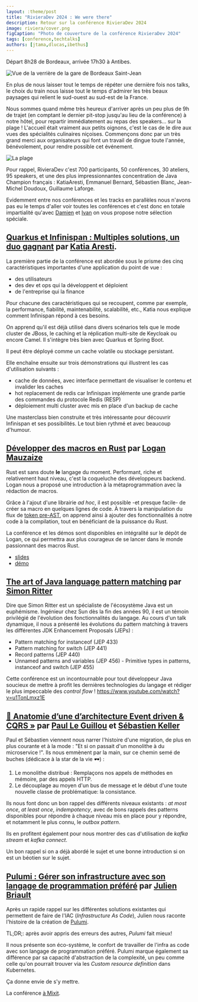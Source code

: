 ```yaml
---
layout: :theme/post
title: "RivieraDev 2024 : We were there"
description: Retour sur la conférence RivieraDev 2024
image: riviera/cover.png
figCaption: "Photo de couverture de la conférence RivieraDev 2024"
tags: [conference,techtalks]
authors: [jtama,dlucas,ibethus]
---
```


Départ 8h28 de Bordeaux, arrivée 17h30 à Antibes.


![Vue de la verrière de la gare de Bordeaux Saint-Jean]({site.url('/static/assets/images/riviera/train.jpg')})


En plus de nous laisser tout le temps de répéter une dernière fois nos talks, le choix du train nous laisse tout le temps d'admirer les très beaux paysages qui relient le sud-ouest au sud-est de la France.

Nous sommes quand même très heureux d'arriver après un peu plus de 9h de trajet (en comptant le dernier pit-stop jusqu'au lieu de la conférence) à notre hôtel, pour repartir immédiatement au repas des speakers… sur la plage ! L'accueil était vraiment aux petits oignons, c'est le cas de le dire aux vues des spécialités culinaires niçoises. Commençons donc par un très grand merci aux organisateurs qui font un travail de dingue toute l'année, bénévolement, pour rendre possible cet événement.

![La plage]({site.url('/static/assets/images/riviera/beach.jpg')})

Pour rappel, RivieraDev c'est 700 participants, 50 conférences, 30 ateliers, 95 speakers, et une des plus impressionnantes concentration de Java Champion français : KatiaAresti, Emmanuel Bernard, Sébastien Blanc, Jean-Michel Doudoux, Guillaume Laforge.

Evidemment entre nos conférences et les tracks en parallèles nous n'avons pas eu le temps d'aller voir toutes les conférences et c'est donc en totale impartialité qu'avec [Damien](https://www.linkedin.com/in/damien-lucas/) et [Ivan](https://www.linkedin.com/in/ivan-b%C3%A9thus-570067b2/) on vous propose notre sélection spéciale.


## [Quarkus et Infinispan : Multiples solutions, un duo gagnant](https://rivieradev.fr/session/211) par [Katia Aresti](https://www.linkedin.com/in/karesti/).

La première partie de la conférence est abordée sous le prisme des cinq caractéristiques importantes d'une application du point de vue :


- des utilisateurs
- des dev et ops qui la développent et déploient
- de l'entreprise qui la finance

Pour chacune des caractéristiques qui se recoupent, comme par exemple, la performance, fiabilité, maintenabilité, scalabilité, etc., Katia nous explique comment Infinispan répond à ces besoins.

On apprend qu'il est déjà utilisé dans divers scénarios tels que le mode cluster de JBoss, le caching et la réplication multi-site de Keycloak ou encore Camel. Il s'intègre très bien avec Quarkus et Spring Boot.

Il peut être déployé comme un cache volatile ou stockage persistant.

Elle enchaîne ensuite sur trois démonstrations qui illustrent les cas d'utilisation suivants :

- cache de données, avec interface permettant de visualiser le contenu et invalider les caches
- hot replacement de redis car Infinispan implémente une grande partie des commandes du protocole Redis (RESP)
- déploiement multi cluster avec mis en place d'un backup de cache

Une masterclass bien construite et très intéressante pour découvrir Infinispan et ses possibilités. Le tout bien rythmé et avec beaucoup d'humour.

## [Développer des macros en Rust](https://rivieradev.fr/session/267) par [Logan Mauzaize](https://www.linkedin.com/in/loganmauzaize/)
Rust est sans doute **le** langage du moment. Performant, riche et relativement haut niveau, c'est la coqueluche des développeurs backend. Logan nous a proposé une introduction à la métaprogrammation avec la rédaction de macros.

Grâce à l'ajout d'une librairie _ad hoc_, il est possible -et presque facile- de créer sa macro en quelques lignes de code. À travers la manipulation du flux de [token pre-AST](https://doc.rust-lang.org/beta/nightly-rustc/rustc_ast/tokenstream/index.html), on apprend ainsi à ajouter des fonctionnalités à notre code à la compilation, tout en bénéficiant de la puissance du Rust.

La conférence et les démos sont disponibles en intégralité sur le dépôt de Logan, ce qui permettra aux plus courageux de se lancer dans le monde passionnant des macros Rust.
* [slides](https://github.com/loganmzz/rust-macro-introduction-presentation)
* [démo](https://github.com/loganmzz/rust-macro-introduction-code)

## [The art of Java language pattern matching](https://rivieradev.fr/session/319) par [Simon Ritter](https://www.linkedin.com/in/siritter/)

Dire que Simon Ritter est un spécialiste de l'écosystème Java est un euphémisme. Ingénieur chez Sun dès la fin des années 90, il est un témoin privilégié de l'évolution des fonctionnalités du langage.
Au cours d'un talk dynamique, il nous a présenté les évolutions du pattern matching à travers les différentes JDK Enhancement Proposals (JEPs) :
* Pattern matching for instanceof (JEP 433)
* Pattern matching for switch (JEP 441)
* Record patterns (JEP 440)
* Unnamed patterns and variables (JEP 456) - Primitive types in patterns, instanceof and switch (JEP 455)

Cette conférence est un incontournable pour tout développeur Java soucieux de mettre à profit les dernières technologies du langage et rédiger le plus impeccable des _control flow_ !
https://www.youtube.com/watch?v=u1TonLmxz1E

## [🔎 Anatomie d’une d’architecture Event driven & CQRS »](https://rivieradev.fr/session/262) par [Paul Le Guillou](https://www.linkedin.com/in/paul-le-guillou) et [Sébastien Keller](https://www.linkedin.com/in/sébastien-keller-15a2b064)

Paul et Sébastien viennent nous narrer l'histoire d'une migration, de plus en plus courante et à la mode : "Et si on passait d'un monolithe à du microservice !".
Ils nous emmènent par la main, sur ce chemin semé de buches (dédicace à la star de la vie 🕶️) :

1. Le monolithe distribué : Remplaçons nos appels de méthodes en mémoire, par des appels HTTP.
1. Le découplage au moyen d'un bus de message et le début d'une toute nouvelle classe de problématique: la consistance.

Ils nous font donc un bon rappel des différents niveaux existants : _at most once_, _at least once_, _indempotency_, avec de bons rappels des patterns disponibles pour répondre à chaque niveau mis en place pour y répondre, et notamment le plus connu, le _outbox pattern_.

Ils en profitent également pour nous montrer des cas d'utilisation de _kafka stream_ et _kafka connect_.

Un bon rappel si on a déjà abordé le sujet et une bonne introduction si on est un béotien sur le sujet.

## [Pulumi : Gérer son infrastructure avec son langage de programmation préféré](https://rivieradev.fr/speaker/258) par [Julien Briault](https://www.linkedin.com/in/julien-briault-441539137/)

Après un rapide rappel sur les différentes solutions existantes qui permettent de faire de l'IAC (_Infrastructure As Code_), Julien nous raconte l'histoire de la création de [Pulumi](https://www.pulumi.com/).

TL;DR;: après avoir appris des erreurs des autres, _Pulumi_ fait mieux!

Il nous présente son éco-système, le confort de travailler de l'infra as code avec son langage de programmation préféré. Pulumi marque également sa différence par sa capacité d'abstraction de la complexité, un peu comme celle qu'on pourrait trouver via les _Custom  resource definition_ dans Kubernetes.

Ça donne envie de s'y mettre.

La conférence [à Mixit](https://www.youtube.com/watch?v=Sa37M1EyrEw).